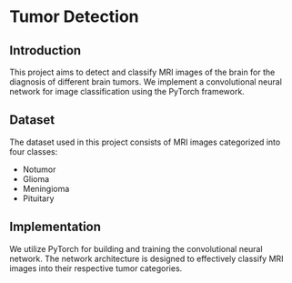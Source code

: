 # Tumor Detection

## Introduction
This project aims to detect and classify MRI images of the brain for the diagnosis of different brain tumors. We implement a convolutional neural network for image classification using the PyTorch framework.

## Dataset
The dataset used in this project consists of MRI images categorized into four classes:
- Notumor
- Glioma
- Meningioma
- Pituitary

## Implementation
We utilize PyTorch for building and training the convolutional neural network. The network architecture is designed to effectively classify MRI images into their respective tumor categories.

